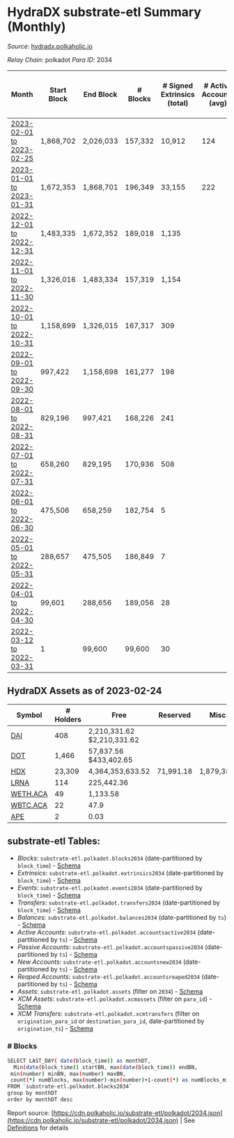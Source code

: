 # HydraDX substrate-etl Summary (Monthly)

_Source_: [hydradx.polkaholic.io](https://hydradx.polkaholic.io)

*Relay Chain*: polkadot
*Para ID*: 2034



| Month | Start Block | End Block | # Blocks | # Signed Extrinsics (total) | # Active Accounts (avg) | # Addresses with Balances (max) | Issues |
| ----- | ----------- | --------- | -------- | --------------------------- | ----------------------- | ------------------------------- | ------ |
| [2023-02-01 to 2023-02-25](/polkadot/2034-hydradx/2023-02-28.md) | 1,868,702 | 2,026,033 | 157,332 | 10,912 | 124 | 23,309 | -   |   
| [2023-01-01 to 2023-01-31](/polkadot/2034-hydradx/2023-01-31.md) | 1,672,353 | 1,868,701 | 196,349 | 33,155 | 222 | 23,205 | -   |   
| [2022-12-01 to 2022-12-31](/polkadot/2034-hydradx/2022-12-31.md) | 1,483,335 | 1,672,352 | 189,018 | 1,135 |  | 22,542 | -   |   
| [2022-11-01 to 2022-11-30](/polkadot/2034-hydradx/2022-11-30.md) | 1,326,016 | 1,483,334 | 157,319 | 1,154 |  | 22,421 | -   |   
| [2022-10-01 to 2022-10-31](/polkadot/2034-hydradx/2022-10-31.md) | 1,158,699 | 1,326,015 | 167,317 | 309 |  | 21,155 | -   |   
| [2022-09-01 to 2022-09-30](/polkadot/2034-hydradx/2022-09-30.md) | 997,422 | 1,158,698 | 161,277 | 198 |  | 21,147 | -   |   
| [2022-08-01 to 2022-08-31](/polkadot/2034-hydradx/2022-08-31.md) | 829,196 | 997,421 | 168,226 | 241 |  | 21,139 | -   |   
| [2022-07-01 to 2022-07-31](/polkadot/2034-hydradx/2022-07-31.md) | 658,260 | 829,195 | 170,936 | 508 |  | 21,131 | -   |   
| [2022-06-01 to 2022-06-30](/polkadot/2034-hydradx/2022-06-30.md) | 475,506 | 658,259 | 182,754 | 5 |  | 32 | -   |   
| [2022-05-01 to 2022-05-31](/polkadot/2034-hydradx/2022-05-31.md) | 288,657 | 475,505 | 186,849 | 7 |  | 32 | -   |   
| [2022-04-01 to 2022-04-30](/polkadot/2034-hydradx/2022-04-30.md) | 99,601 | 288,656 | 189,056 | 28 |  | 32 | -   |   
| [2022-03-12 to 2022-03-31](/polkadot/2034-hydradx/2022-03-31.md) | 1 | 99,600 | 99,600 | 30 |  | 28 | -   |   

## HydraDX Assets as of 2023-02-24



| Symbol | # Holders | Free | Reserved | Misc Frozen | Frozen | Price | AssetID | 
| ----- | --------- | ---- | -------- | ----------- | ------ | ----- | --- |
| [DAI](/polkadot/assets/DAI) | 408 | 2,210,331.62 $2,210,331.62 |   |    |   | $1.00 |   `{"Token":"2"}` | 
| [DOT](/polkadot/assets/DOT) | 1,466 | 57,837.56 $433,402.65 |   |    |   | $7.49 |   `{"Token":"5"}` | 
| [HDX](/polkadot/assets/HDX) | 23,309 | 4,364,353,633.52  | 71,991.18  | 1,879,383,875.05   | 1,852,846,827.96  |  |   `{"Token":"HDX"}` | 
| [LRNA](/polkadot/assets/LRNA) | 114 | 225,442.36  |   |    |   |  |   `{"Token":"1"}` | 
| [WETH.ACA](/polkadot/assets/WETH.ACA) | 49 | 1,133.58  |   |    |   |  |   `{"Token":"4"}` | 
| [WBTC.ACA](/polkadot/assets/WBTC.ACA) | 22 | 47.9  |   |    |   |  |   `{"Token":"3"}` | 
| [APE](/polkadot/assets/APE) | 2 | 0.03  |   |    |   |  |   `{"Token":"6"}` | 

## substrate-etl Tables:

* _Blocks_: `substrate-etl.polkadot.blocks2034` (date-partitioned by `block_time`) - [Schema](/schema/balances.json)
* _Extrinsics_: `substrate-etl.polkadot.extrinsics2034` (date-partitioned by `block_time`) - [Schema](/schema/extrinsics.json)
* _Events_: `substrate-etl.polkadot.events2034` (date-partitioned by `block_time`) - [Schema](/schema/events.json)
* _Transfers_: `substrate-etl.polkadot.transfers2034` (date-partitioned by `block_time`) - [Schema](/schema/transfers.json)
* _Balances_: `substrate-etl.polkadot.balances2034` (date-partitioned by `ts`) - [Schema](/schema/balances.json)
* _Active Accounts_: `substrate-etl.polkadot.accountsactive2034` (date-partitioned by `ts`) - [Schema](/schema/accountsactive.json)
* _Passive Accounts_: `substrate-etl.polkadot.accountspassive2034` (date-partitioned by `ts`) - [Schema](/schema/accountspassive.json)
* _New Accounts_: `substrate-etl.polkadot.accountsnew2034` (date-partitioned by `ts`) - [Schema](/schema/accountsnew.json)
* _Reaped Accounts_: `substrate-etl.polkadot.accountsreaped2034` (date-partitioned by `ts`) - [Schema](/schema/accountsreaped.json)
* _Assets_: `substrate-etl.polkadot.assets` (filter on `2034`) - [Schema](/schema/assets.json)
* _XCM Assets_: `substrate-etl.polkadot.xcmassets` (filter on `para_id`) - [Schema](/schema/xcmassets.json)
* _XCM Transfers_: `substrate-etl.polkadot.xcmtransfers` (filter on `origination_para_id` or `destination_para_id`, date-partitioned by `origination_ts`) - [Schema](/schema/xcmtransfers.json)

### # Blocks
```bash
SELECT LAST_DAY( date(block_time)) as monthDT,
  Min(date(block_time)) startBN, max(date(block_time)) endBN, 
 min(number) minBN, max(number) maxBN, 
 count(*) numBlocks, max(number)-min(number)+1-count(*) as numBlocks_missing 
FROM `substrate-etl.polkadot.blocks2034` 
group by monthDT 
order by monthDT desc
```


Report source: [https://cdn.polkaholic.io/substrate-etl/polkadot/2034.json](https://cdn.polkaholic.io/substrate-etl/polkadot/2034.json) | See [Definitions](/DEFINITIONS.md) for details
